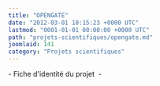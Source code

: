 ```yaml
---
title: "OPENGATE"
date: "2012-03-01 10:15:23 +0000 UTC"
lastmod: "0001-01-01 00:00:00 +0000 UTC"
path: "projets-scientifiques/opengate.md"
joomlaid: 141
category: "Projets scientifiques"
---
```

\- Fiche d'identité du projet  -
